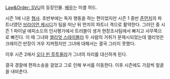 [Law&Order: SVU](Law%26Order%3A%20SVU.md)의 등장인물.
[배우](%EB%B0%B0%EC%9A%B0.md)는 미셸 허드.

시즌 1에 나온 [형사](%ED%98%95%EC%82%AC.md). 초반부에는 독자 행동을 하는 편이었지만 시즌 1 중반 [존먼치](%EC%A1%B4%20%EB%A8%BC%EC%B9%98.md)의 파트너였던 [브라이언 케시디](%EB%B8%8C%EB%9D%BC%EC%9D%B4%EC%96%B8%20%EC%BC%80%EC%8B%9C%EB%94%94.md)가 팀을 떠난 뒤 먼치의 파트너 격으로
활약한다. 그러던 중 시즌 1 파이널 에피소드의 인사평가에서 트러블이 생겨 현장조사팀에서 빠지고 사무쪽으로 빠진다. 이 때 그녀와 [엘리엇 스테이블러](%EC%97%98%EB%A6%AC%EC%97%87%20%EC%8A%A4%ED%85%8C%EC%9D%B4%EB%B8%94%EB%9F%AC.md) 두 사람의 거취가 문제시되었는데 엘리엇은 크레이건 반장이 겨우 지켜줬지만 그녀에 대해서는 결국 그러지 못했다.

이후 시즌 2에서 [오다 핀 투투올라](%EC%98%A4%EB%8B%A4%20%ED%95%80%20%ED%88%AC%ED%88%AC%EC%98%AC%EB%9D%BC.md)가 그녀의 자리를 대신하게 된다.

결국 경찰에 편파소송을 걸었고 그로 인해 부서를 이동한다. 이후 시즌에도 가끔씩 얼굴을 내비춘다.  

  

